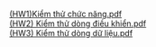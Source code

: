 [(HW1)Kiểm thử chức năng.pdf](https://github.com/LnG-a/Testing/files/9821095/HW.Ki.m.th.ch.c.nang.pdf)\
[(HW2) Kiểm thử dòng điều khiển.pdf](https://github.com/LnG-a/Testing/files/9821102/HW.Ki.m.th.dong.di.u.khi.n.pdf)\
[(HW3) Kiểm thử dòng dữ liệu.pdf](https://github.com/LnG-a/Testing/files/9875702/HW.Ki.m.th.dong.d.li.u.pdf)

